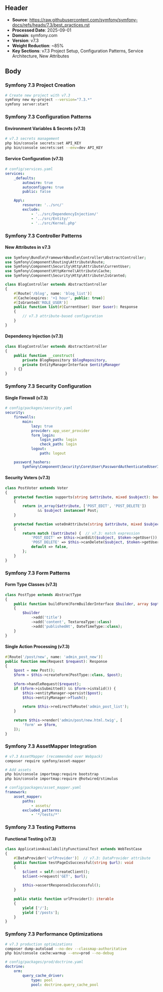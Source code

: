 ## Header
- **Source**: https://raw.githubusercontent.com/symfony/symfony-docs/refs/heads/7.3/best_practices.rst
- **Processed Date**: 2025-09-01
- **Domain**: symfony.com
- **Version**: v7.3
- **Weight Reduction**: ~85%
- **Key Sections**: v7.3 Project Setup, Configuration Patterns, Service Architecture, New Attributes

## Body

### Symfony 7.3 Project Creation

```bash
# Create new project with v7.3
symfony new my-project --version="7.3.*"
symfony server:start
```

### Symfony 7.3 Configuration Patterns

#### Environment Variables & Secrets (v7.3)
```bash
# v7.3 secrets management
php bin/console secrets:set API_KEY
php bin/console secrets:set --env=dev API_KEY
```

#### Service Configuration (v7.3)
```yaml
# config/services.yaml
services:
    _defaults:
        autowire: true
        autoconfigure: true
        public: false

    App\:
        resource: '../src/'
        exclude:
            - '../src/DependencyInjection/'
            - '../src/Entity/'
            - '../src/Kernel.php'
```

### Symfony 7.3 Controller Patterns

#### New Attributes in v7.3
```php
use Symfony\Bundle\FrameworkBundle\Controller\AbstractController;
use Symfony\Component\Routing\Attribute\Route;
use Symfony\Component\Security\Http\Attribute\CurrentUser;
use Symfony\Component\HttpKernel\Attribute\Cache;
use Symfony\Component\Security\Http\Attribute\IsGranted;

class BlogController extends AbstractController
{
    #[Route('/blog', name: 'blog_list')]
    #[Cache(expires: '+1 hour', public: true)]
    #[IsGranted('ROLE_USER')]
    public function list(#[CurrentUser] User $user): Response
    {
        // v7.3 attribute-based configuration
    }
}
```

#### Dependency Injection (v7.3)
```php
class BlogController extends AbstractController
{
    public function __construct(
        private BlogRepository $blogRepository,
        private EntityManagerInterface $entityManager
    ) {}
}
```

### Symfony 7.3 Security Configuration

#### Single Firewall (v7.3)
```yaml
# config/packages/security.yaml
security:
    firewalls:
        main:
            lazy: true
            provider: app_user_provider
            form_login:
                login_path: login
                check_path: login
            logout:
                path: logout

    password_hashers:
        Symfony\Component\Security\Core\User\PasswordAuthenticatedUserInterface: 'auto'
```

#### Security Voters (v7.3)
```php
class PostVoter extends Voter
{
    protected function supports(string $attribute, mixed $subject): bool
    {
        return in_array($attribute, ['POST_EDIT', 'POST_DELETE']) 
               && $subject instanceof Post;
    }
    
    protected function voteOnAttribute(string $attribute, mixed $subject, TokenInterface $token): bool
    {
        return match ($attribute) {  // v7.3: match expression
            'POST_EDIT' => $this->canEdit($subject, $token->getUser()),
            'POST_DELETE' => $this->canDelete($subject, $token->getUser()),
            default => false,
        };
    }
}
```

### Symfony 7.3 Form Patterns

#### Form Type Classes (v7.3)
```php
class PostType extends AbstractType
{
    public function buildForm(FormBuilderInterface $builder, array $options): void
    {
        $builder
            ->add('title')
            ->add('content', TextareaType::class)
            ->add('publishedAt', DateTimeType::class);
    }
}
```

#### Single Action Processing (v7.3)
```php
#[Route('/post/new', name: 'admin_post_new')]
public function new(Request $request): Response
{
    $post = new Post();
    $form = $this->createForm(PostType::class, $post);
    
    $form->handleRequest($request);
    if ($form->isSubmitted() && $form->isValid()) {
        $this->entityManager->persist($post);
        $this->entityManager->flush();
        
        return $this->redirectToRoute('admin_post_list');
    }
    
    return $this->render('admin/post/new.html.twig', [
        'form' => $form,
    ]);
}
```

### Symfony 7.3 AssetMapper Integration

```bash
# v7.3 AssetMapper (recommended over Webpack)
composer require symfony/asset-mapper

# Add assets
php bin/console importmap:require bootstrap
php bin/console importmap:require @hotwired/stimulus
```

```yaml
# config/packages/asset_mapper.yaml
framework:
    asset_mapper:
        paths:
            - assets/
        excluded_patterns:
            - '*/tests/*'
```

### Symfony 7.3 Testing Patterns

#### Functional Testing (v7.3)
```php
class ApplicationAvailabilityFunctionalTest extends WebTestCase
{
    #[DataProvider('urlProvider')]  // v7.3: DataProvider attribute
    public function testPageIsSuccessful(string $url): void
    {
        $client = self::createClient();
        $client->request('GET', $url);
        
        $this->assertResponseIsSuccessful();
    }
    
    public static function urlProvider(): iterable
    {
        yield ['/'];
        yield ['/posts'];
    }
}
```

### Symfony 7.3 Performance Optimizations

```bash
# v7.3 production optimizations
composer dump-autoload --no-dev --classmap-authoritative
php bin/console cache:warmup --env=prod --no-debug
```

```yaml
# config/packages/prod/doctrine.yaml
doctrine:
    orm:
        query_cache_driver:
            type: pool
            pool: doctrine.query_cache_pool
```